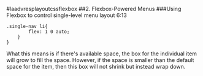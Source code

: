 #laadvresplayoutcssflexbox
##2. Flexbox-Powered Menus
###Using Flexbox to control single-level menu layout
6:13
```
.single-nav li{
		flex: 1 0 auto;
	}
}
```
 What this means is if there's available space, the box for the individual item will grow to fill the space. However, if the space is smaller than the default space for the item, then this box will not shrink but instead wrap down.